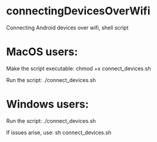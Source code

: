 # connectingDevicesOverWifi
Connecting Android devices over wifi, shell script

# MacOS users:
Make the script executable:
chmod +x connect_devices.sh

Run the script:
./connect_devices.sh

# Windows users:
Run the script:
./connect_devices.sh

If issues arise, use:
sh connect_devices.sh
